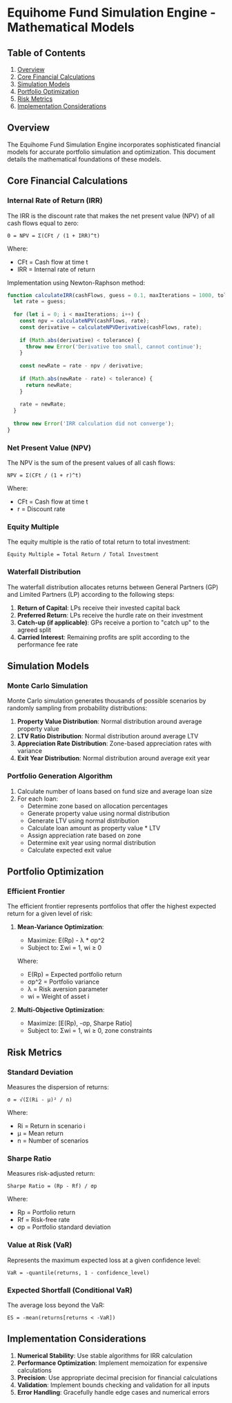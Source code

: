 # Equihome Fund Simulation Engine - Mathematical Models

## Table of Contents

1. [Overview](#overview)
2. [Core Financial Calculations](#core-financial-calculations)
3. [Simulation Models](#simulation-models)
4. [Portfolio Optimization](#portfolio-optimization)
5. [Risk Metrics](#risk-metrics)
6. [Implementation Considerations](#implementation-considerations)

## Overview

The Equihome Fund Simulation Engine incorporates sophisticated financial models for accurate portfolio simulation and optimization. This document details the mathematical foundations of these models.

## Core Financial Calculations

### Internal Rate of Return (IRR)

The IRR is the discount rate that makes the net present value (NPV) of all cash flows equal to zero:

```
0 = NPV = Σ(CFt / (1 + IRR)^t)
```

Where:
- CFt = Cash flow at time t
- IRR = Internal rate of return

Implementation using Newton-Raphson method:

```javascript
function calculateIRR(cashFlows, guess = 0.1, maxIterations = 1000, tolerance = 1e-10) {
  let rate = guess;
  
  for (let i = 0; i < maxIterations; i++) {
    const npv = calculateNPV(cashFlows, rate);
    const derivative = calculateNPVDerivative(cashFlows, rate);
    
    if (Math.abs(derivative) < tolerance) {
      throw new Error('Derivative too small, cannot continue');
    }
    
    const newRate = rate - npv / derivative;
    
    if (Math.abs(newRate - rate) < tolerance) {
      return newRate;
    }
    
    rate = newRate;
  }
  
  throw new Error('IRR calculation did not converge');
}
```

### Net Present Value (NPV)

The NPV is the sum of the present values of all cash flows:

```
NPV = Σ(CFt / (1 + r)^t)
```

Where:
- CFt = Cash flow at time t
- r = Discount rate

### Equity Multiple

The equity multiple is the ratio of total return to total investment:

```
Equity Multiple = Total Return / Total Investment
```

### Waterfall Distribution

The waterfall distribution allocates returns between General Partners (GP) and Limited Partners (LP) according to the following steps:

1. **Return of Capital**: LPs receive their invested capital back
2. **Preferred Return**: LPs receive the hurdle rate on their investment
3. **Catch-up (if applicable)**: GPs receive a portion to "catch up" to the agreed split
4. **Carried Interest**: Remaining profits are split according to the performance fee rate

## Simulation Models

### Monte Carlo Simulation

Monte Carlo simulation generates thousands of possible scenarios by randomly sampling from probability distributions:

1. **Property Value Distribution**: Normal distribution around average property value
2. **LTV Ratio Distribution**: Normal distribution around average LTV
3. **Appreciation Rate Distribution**: Zone-based appreciation rates with variance
4. **Exit Year Distribution**: Normal distribution around average exit year

### Portfolio Generation Algorithm

1. Calculate number of loans based on fund size and average loan size
2. For each loan:
   - Determine zone based on allocation percentages
   - Generate property value using normal distribution
   - Generate LTV using normal distribution
   - Calculate loan amount as property value * LTV
   - Assign appreciation rate based on zone
   - Determine exit year using normal distribution
   - Calculate expected exit value

## Portfolio Optimization

### Efficient Frontier

The efficient frontier represents portfolios that offer the highest expected return for a given level of risk:

1. **Mean-Variance Optimization**:
   - Maximize: E(Rp) - λ * σp^2
   - Subject to: Σwi = 1, wi ≥ 0
   
   Where:
   - E(Rp) = Expected portfolio return
   - σp^2 = Portfolio variance
   - λ = Risk aversion parameter
   - wi = Weight of asset i

2. **Multi-Objective Optimization**:
   - Maximize: [E(Rp), -σp, Sharpe Ratio]
   - Subject to: Σwi = 1, wi ≥ 0, zone constraints

## Risk Metrics

### Standard Deviation

Measures the dispersion of returns:

```
σ = √(Σ(Ri - μ)² / n)
```

Where:
- Ri = Return in scenario i
- μ = Mean return
- n = Number of scenarios

### Sharpe Ratio

Measures risk-adjusted return:

```
Sharpe Ratio = (Rp - Rf) / σp
```

Where:
- Rp = Portfolio return
- Rf = Risk-free rate
- σp = Portfolio standard deviation

### Value at Risk (VaR)

Represents the maximum expected loss at a given confidence level:

```
VaR = -quantile(returns, 1 - confidence_level)
```

### Expected Shortfall (Conditional VaR)

The average loss beyond the VaR:

```
ES = -mean(returns[returns < -VaR])
```

## Implementation Considerations

1. **Numerical Stability**: Use stable algorithms for IRR calculation
2. **Performance Optimization**: Implement memoization for expensive calculations
3. **Precision**: Use appropriate decimal precision for financial calculations
4. **Validation**: Implement bounds checking and validation for all inputs
5. **Error Handling**: Gracefully handle edge cases and numerical errors
